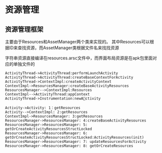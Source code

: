 # 资源管理

## 资源管理框架

主要由于Resources和AssetManager两个类来实现的。
其中Resources可以根据ID来查找资源，而AssetManager类根据文件名来找找资源

字符串资源直接编译在resources.arsc文件中，而界面布局资源是在apk包里面对应的单独文件的

```text
ActivityThread->ActivityThread:performLaunchActivity
ActivityThread->ActivityThread:createBaseContextForActivity
ActivityThread->ContextImpl:createActivityContext
ContextImpl->ResourcesManager:createBaseActivityResources
ResourcesManager-->ContextImpl:Resources
ContextImpl-->ActivityThread:appContext
ActivityThread->Instrumentation:newActivity
```

```text
Activity->Activity: 1：getResources
Activity-->ContextImpl: 2:getResources
ContextImpl->ResourcesManager: 3:getResources
ResourcesManager->ResourcesManager: 4:createBaseActivityResources
ResourcesManager->ResourcesManager: 5: getOrCreateActivityResourcesStructLocked
ResourcesManager->ResourcesManager: 6: getOrCreateActivityResourcesStructLocked:ActivityResources(init)
ResourcesManager->ResourcesManager: 7: updateResourcesForActivity
ResourcesManager->ResourcesManager: 8: getOrCreateResources
```
